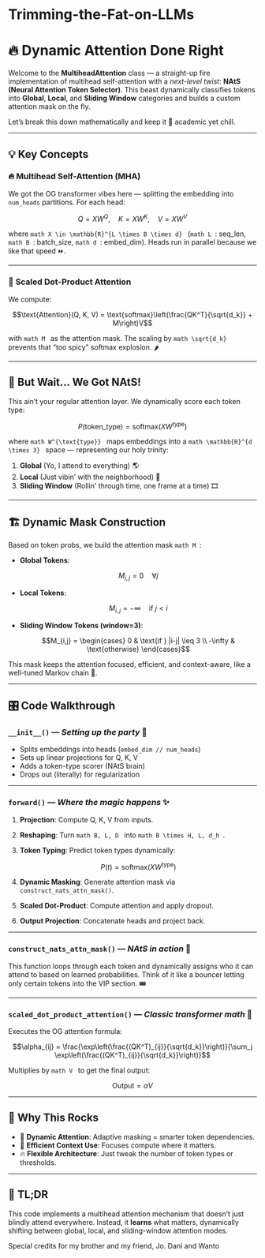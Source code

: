 # Trimming-the-Fat-on-LLMs

# 🔥 **Dynamic Attention Done Right**

Welcome to the **MultiheadAttention** class — a straight-up fire implementation of multihead self-attention with a *next-level twist*: **NAtS (Neural Attention Token Selector)**.
This beast dynamically classifies tokens into **Global**, **Local**, and **Sliding Window** categories and builds a custom attention mask on the fly.

Let’s break this down mathematically and keep it 💯 academic yet chill.

---

## 💡 **Key Concepts**

### 🔥 Multihead Self-Attention (MHA)
We got the OG transformer vibes here — splitting the embedding into `num_heads` partitions. For each head:

```math
Q = XW^Q, \quad K = XW^K, \quad V = XW^V
```

where ```math X \in \mathbb{R}^{L \times B \times d} ``` (```math L ```: seq_len, ```math B ```: batch_size, ```math d ```: embed_dim).
Heads run in parallel because we like that speed ⏩.

---

### 🧠 **Scaled Dot-Product Attention**
We compute:

```math
\text{Attention}(Q, K, V) = \text{softmax}\left(\frac{QK^T}{\sqrt{d_k}} + M\right)V
```

with ```math M ``` as the attention mask. The scaling by ```math \sqrt{d_k} ``` prevents that “too spicy” softmax explosion. 🌶️

---

## 🚀 **But Wait... We Got NAtS!**
This ain’t your regular attention layer. We dynamically score each token type:

```math
P(\text{token\_type}) = \text{softmax}(XW^{\text{type}})
```

where ```math W^{\text{type}} ``` maps embeddings into a ```math \mathbb{R}^{d \times 3} ``` space — representing our holy trinity:
1. **Global** (Yo, I attend to everything) 🌎
2. **Local** (Just vibin’ with the neighborhood) 🏡
3. **Sliding Window** (Rollin' through time, one frame at a time) 🎞️

---

## 🏗️ **Dynamic Mask Construction**
Based on token probs, we build the attention mask ```math M ```:

- **Global Tokens**:
  ```math
  M_{i,j} = 0 \quad \forall j
  ```

- **Local Tokens**:
  ```math
  M_{i,j} = -\infty \quad \text{if } j < i
  ```

- **Sliding Window Tokens (window=3)**:
  ```math
  M_{i,j} =
  \begin{cases}
  0 & \text{if } |i-j| \leq 3 \\
  -\infty & \text{otherwise}
  \end{cases}
  ```

This mask keeps the attention focused, efficient, and context-aware, like a well-tuned Markov chain 🔗.

---

## 🎛️ **Code Walkthrough**

### `__init__()` — *Setting up the party* 🎉
- Splits embeddings into heads (`embed_dim // num_heads`)
- Sets up linear projections for Q, K, V
- Adds a token-type scorer (NAtS brain)
- Drops out (literally) for regularization

---

### `forward()` — *Where the magic happens* ✨
1. **Projection**: Compute Q, K, V from inputs.
2. **Reshaping**: Turn ```math B, L, D ``` into ```math B \times H, L, d_h ```.
3. **Token Typing**: Predict token types dynamically:

   ```math
   P(t) = \text{softmax}(XW^{\text{type}})
   ```

4. **Dynamic Masking**: Generate attention mask via `construct_nats_attn_mask()`.
5. **Scaled Dot-Product**: Compute attention and apply dropout.
6. **Output Projection**: Concatenate heads and project back.

---

### `construct_nats_attn_mask()` — *NAtS in action* 🧩
This function loops through each token and dynamically assigns who it can attend to based on learned probabilities. Think of it like a bouncer letting only certain tokens into the VIP section. 🎟️

---

### `scaled_dot_product_attention()` — *Classic transformer math* 🧮
Executes the OG attention formula:

```math
\alpha_{ij} = \frac{\exp\left(\frac{(QK^T)_{ij}}{\sqrt{d_k}}\right)}{\sum_j \exp\left(\frac{(QK^T)_{ij}}{\sqrt{d_k}}\right)}
```

Multiplies by ```math V ``` to get the final output:

```math
\text{Output} = \alpha V
```

---

## 🏃 **Why This Rocks**
- 🧠 **Dynamic Attention**: Adaptive masking = smarter token dependencies.
- 🚀 **Efficient Context Use**: Focuses compute where it matters.
- 🔥 **Flexible Architecture**: Just tweak the number of token types or thresholds.

---

## 🎯 **TL;DR**
This code implements a multihead attention mechanism that doesn’t just blindly attend everywhere. Instead, it **learns** what matters, dynamically shifting between global, local, and sliding-window attention modes.

Special credits for my brother and my friend, Jo. Dani and Wanto
